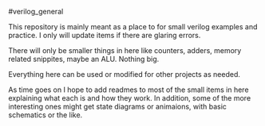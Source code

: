 #verilog_general

This repository is mainly meant as a place to for small verilog examples and practice. I only will update items if there are glaring errors.

There will only be smaller things in here like counters, adders, memory related snippites, maybe an ALU. Nothing big.

Everything here can be used or modified for other projects as needed.

As time goes on I hope to add readmes to most of the small items in here explaining what each is and how they work.
In addition, some of the more interesting ones might get state diagrams or animaions, with basic schematics or the like.